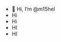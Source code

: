 - 👋 Hi, I’m @m15hel
- Hi
- Hi
- HI
- HI

<!---
m15hel/m15hel is a ✨ special ✨ repository because its `README.md` (this file) appears on your GitHub profile.
You can click the Preview link to take a look at your changes.
--->
